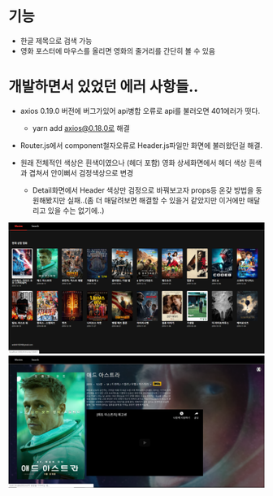 # 기능

- 한글 제목으로 검색 가능
- 영화 포스터에 마우스를 올리면 영화의 줄거리를 간단히 볼 수 있음

# 개발하면서 있었던 에러 사항들..

- axios 0.19.0 버전에 버그가있어 api병합 오류로 api를 불러오면 401에러가 떳다.

  - yarn add axios@0.18.0로 해결

- Router.js에서 component철자오류로 Header.js파일만 화면에 불러왔던걸 해결.

- 원래 전체적인 색상은 흰색이였으나 (헤더 포함) 영화 상세화면에서 헤더 색상 흰색과 겹쳐서 안이뻐서 검정색상으로 변경
  - Detail화면에서 Header 색상만 검정으로 바꿔보고자 props등 온갖 방법을 동원해봤지만 실패..(좀 더 매달려보면 해결할 수 있을거 같았지만 이거에만 매달리고 있을 수는 없기에..)

![결과물1](<./src/assets/결과물 1.png>)
![결과물2](./src/assets/결과물2.png)
